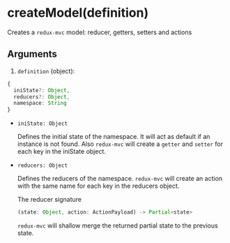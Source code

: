 # createModel(definition)

Creates a `redux-mvc` model: reducer, getters, setters and actions

## Arguments

1. `definition` (object): 

  ```ts
  {
    iniState?: Object,
    reducers?: Object,
    namespace: String
  }
  ```

  * `iniState: Object`
 
    Defines the initial state of the namespace. It will act as default if an instance is not found. Also `redux-mvc` will create a `getter` and `setter` for each key in the iniState object.

  * `reducers: Object`
  
    Defines the reducers of the namespace. `redux-mvc` will create an action with the same name for each key in the reducers object.

    The reducer signature

    ```ts
    (state: Object, action: ActionPayload) -> Partial<state>
    ```
    
    `redux-mvc` will shallow merge the returned partial state to the previous state.
